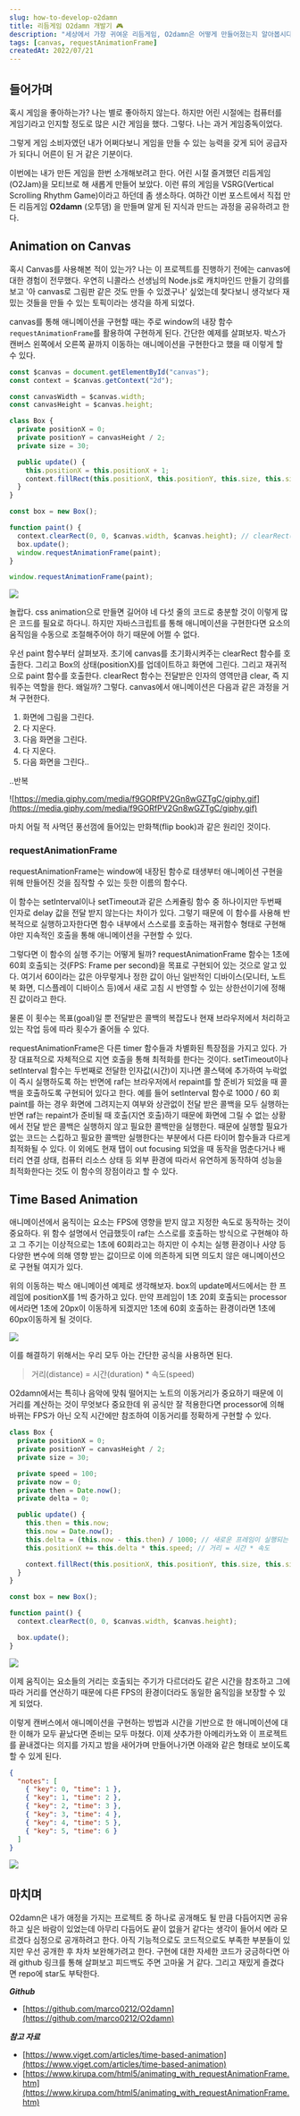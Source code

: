 ```yaml
---
slug: how-to-develop-o2damn
title: 리듬게임 O2damn 개발기 🎮
description: "세상에서 가장 귀여운 리듬게임, O2damn은 어떻게 만들어졌는지 알아봅시다."
tags: [canvas, requestAnimationFrame]
createdAt: 2022/07/21
---
```


## 들어가며

혹시 게임을 좋아하는가? 나는 별로 좋아하지 않는다.
하지만 어린 시절에는 컴퓨터를 게임기라고 인지할 정도로 많은 시간 게임을 했다. 그렇다. 나는 과거 게임중독이었다.

그렇게 게임 소비자였던 내가 어쩌다보니 게임을 만들 수 있는 능력을 갖게 되어 공급자가 되다니 어른이 된 거 같은 기분이다.

이번에는 내가 만든 게임을 한번 소개해보려고 한다. 어린 시절 즐겨했던 리듬게임(O2Jam)을 모티브로 해 새롭게 만들어 보았다. 이런 류의 게임을 VSRG(Vertical Scrolling Rhythm Game)이라고 하던데 좀 생소하다. 여하간 이번 포스트에서 직접 만든 리듬게임 **O2damn** (오투댐) 을 만들며 알게 된 지식과 만드는 과정을 공유하려고 한다.

## Animation on Canvas

혹시 Canvas를 사용해본 적이 있는가? 나는 이 프로젝트를 진행하기 전에는 canvas에 대한 경험이 전무했다. 우연히 니콜라스 선생님의 Node.js로 캐치마인드 만들기 강의를 보고 '아 canvas로 그림판 같은 것도 만들 수 있겠구나' 싶었는데 찾다보니 생각보다 재밌는 것들을 만들 수 있는 토픽이라는 생각을 하게 되었다.

canvas를 통해 애니메이션을 구현할 때는 주로 window의 내장 함수 `requestAnimationFrame`를 활용하여 구현하게 된다. 간단한 예제를 살펴보자. 박스가 캔버스 왼쪽에서 오른쪽 끝까지 이동하는 애니메이션을 구현한다고 했을 때 이렇게 할 수 있다.

```ts
const $canvas = document.getElementById("canvas");
const context = $canvas.getContext("2d");

const canvasWidth = $canvas.width;
const canvasHeight = $canvas.height;

class Box {
  private positionX = 0;
  private positionY = canvasHeight / 2;
  private size = 30;

  public update() {
    this.positionX = this.positionX + 1;
    context.fillRect(this.positionX, this.positionY, this.size, this.size);
  }
}

const box = new Box();

function paint() {
  context.clearRect(0, 0, $canvas.width, $canvas.height); // clearRect(x, y, width, height)
  box.update();
  window.requestAnimationFrame(paint);
}

window.requestAnimationFrame(paint);
```

![](https://velog.velcdn.com/images/inyeop/post/9a178752-322f-4329-a0b7-fe24e97a32ed/image.gif)

놀랍다. css animation으로 만들면 길어야 네 다섯 줄의 코드로 충분할 것이 이렇게 많은 코드를 필요로 하다니. 하지만 자바스크립트를 통해 애니메이션을 구현한다면 요소의 움직임을 수동으로 조절해주어야 하기 때문에 어쩔 수 없다.

우선 paint 함수부터 살펴보자. 초기에 canvas를 초기화시켜주는 clearRect 함수를 호출한다. 그리고 Box의 상태(positionX)를 업데이트하고 화면에 그린다. 그리고 재귀적으로 paint 함수를 호출한다. clearRect 함수는 전달받은 인자의 영역만큼 clear, 즉 지워주는 역할을 한다. 왜일까? 그렇다. canvas에서 애니메이션은 다음과 같은 과정을 거쳐 구현한다.

1. 화면에 그림을 그린다.
2. 다 지운다.
3. 다음 화면을 그린다.
4. 다 지운다.
5. 다음 화면을 그린다..

..반복

![https://media.giphy.com/media/f9GORfPV2Gn8wGZTgC/giphy.gif](https://media.giphy.com/media/f9GORfPV2Gn8wGZTgC/giphy.gif)

마치 어릴 적 사먹던 풍선껌에 들어있는 만화책(flip book)과 같은 원리인 것이다.

### requestAnimationFrame

requestAnimationFrame는 window에 내장된 함수로 태생부터 애니메이션 구현을 위해 만들어진 것을 짐작할 수 있는 듯한 이름의 함수다.

이 함수는 setInterval이나 setTimeout과 같은 스케쥴링 함수 중 하나이지만 두번째 인자로 delay 값을 전달 받지 않는다는 차이가 있다. 그렇기 때문에 이 함수를 사용해 반복적으로 실행하고자한다면 함수 내부에서 스스로를 호출하는 재귀함수 형태로 구현해야만 지속적인 호출을 통해 애니메이션을 구현할 수 있다.

그렇다면 이 함수의 실행 주기는 어떻게 될까? requestAnimationFrame 함수는 1초에 60회 호출되는 것(FPS: Frame per second)을 목표로 구현되어 있는 것으로 알고 있다. 여기서 60이라는 값은 아무렇게나 정한 값이 아닌 일반적인 디바이스(모니터, 노트북 화면, 디스플레이 디바이스 등)에서 새로 고침 시 반영할 수 있는 상한선이기에 정해진 값이라고 한다.

물론 이 횟수는 목표(goal)일 뿐 전달받은 콜백의 복잡도나 현재 브라우저에서 처리하고 있는 작업 등에 따라 횟수가 줄어들 수 있다.

requestAnimationFrame은 다른 timer 함수들과 차별화된 특장점을 가지고 있다. 가장 대표적으로 자체적으로 지연 호출을 통해 최적화를 한다는 것이다. setTimeout이나 setInterval 함수는 두번째로 전달한 인자값(시간)이 지나면 콜스택에 추가하여 누락없이 즉시 실행하도록 하는 반면에 raf는 브라우저에서 repaint를 할 준비가 되었을 때 콜백을 호출하도록 구현되어 있다고 한다. 예를 들어 setInterval 함수로 1000 / 60 회 paint를 하는 경우 화면에 그려지는지 여부와 상관없이 전달 받은 콜백을 모두 실행하는 반면 raf는 repaint가 준비될 때 호출(지연 호출)하기 때문에 화면에 그릴 수 없는 상황에서 전달 받은 콜백은 실행하지 않고 필요한 콜백만을 실행한다. 때문에 실행할 필요가 없는 코드는 스킵하고 필요한 콜백만 실행한다는 부분에서 다른 타이머 함수들과 다르게 최적화될 수 있다. 이 외에도 현재 탭이 out focusing 되었을 때 동작을 멈춘다거나 배터리 연결 상태, 컴퓨터 리소스 상태 등 외부 환경에 따라서 유연하게 동작하여 성능을 최적화한다는 것도 이 함수의 장점이라고 할 수 있다.

## Time Based Animation

애니메이션에서 움직이는 요소는 FPS에 영향을 받지 않고 지정한 속도로 동작하는 것이 중요하다. 위 함수 설명에서 언급했듯이 raf는 스스로를 호출하는 방식으로 구현해야 하고 그 주기는 이상적으로는 1초에 60회라고는 하지만 이 수치는 실행 환경이나 사양 등 다양한 변수에 의해 영향 받는 값이므로 이에 의존하게 되면 의도치 않은 애니메이션으로 구현될 여지가 있다.

위의 이동하는 박스 애니메이션 예제로 생각해보자. box의 update메서드에서는 한 프레임에 positionX를 1씩 증가하고 있다. 만약 프레임이 1초 20회 호출되는 processor에서라면 1초에 20px이 이동하게 되겠지만 1초에 60회 호출하는 환경이라면 1초에 60px이동하게 될 것이다.

![](https://velog.velcdn.com/images/inyeop/post/93578567-6851-4d85-a043-8436c6356c62/image.gif)

이를 해결하기 위해서는 우리 모두 아는 간단한 공식을 사용하면 된다.

> 거리(distance) = 시간(duration) \* 속도(speed)

O2damn에서는 특히나 음악에 맞춰 떨어지는 노트의 이동거리가 중요하기 때문에 이 거리를 계산하는 것이 무엇보다 중요한데 위 공식만 잘 적용한다면 processor에 의해 바뀌는 FPS가 아닌 오직 시간에만 참조하여 이동거리를 정확하게 구현할 수 있다.

```ts
class Box {
  private positionX = 0;
  private positionY = canvasHeight / 2;
  private size = 30;

  private speed = 100;
  private now = 0;
  private then = Date.now();
  private delta = 0;

  public update() {
    this.then = this.now;
    this.now = Date.now();
    this.delta = (this.now - this.then) / 1000; // 새로운 프레임이 실행되는 시간 - 이전에 프레임이 실행되었던 시간 / 1000
    this.positionX += this.delta * this.speed; // 거리 = 시간 * 속도

    context.fillRect(this.positionX, this.positionY, this.size, this.size);
  }
}

const box = new Box();

function paint() {
  context.clearRect(0, 0, $canvas.width, $canvas.height);

  box.update();
}
```

![](https://velog.velcdn.com/images/inyeop/post/9ca06994-6ea5-489b-b37b-91724824a473/image.gif)

이제 움직이는 요소들의 거리는 호출되는 주기가 다르더라도 같은 시간을 참조하고 그에 따라 거리를 연산하기 때문에 다른 FPS의 환경이더라도 동일한 움직임을 보장할 수 있게 되었다.

이렇게 캔버스에서 애니메이션을 구현하는 방법과 시간을 기반으로 한 애니메이션에 대한 이해가 모두 끝났다면 준비는 모두 마쳤다. 이제 샷추가한 아메리카노와 이 프로젝트를 끝내겠다는 의지를 가지고 밤을 새어가며 만들어나가면 아래와 같은 형태로 보이도록 할 수 있게 된다.

```json
{
  "notes": [
    { "key": 0, "time": 1 },
    { "key": 1, "time": 2 },
    { "key": 2, "time": 3 },
    { "key": 3, "time": 4 },
    { "key": 4, "time": 5 },
    { "key": 5, "time": 6 }
  ]
}
```

![](https://velog.velcdn.com/images/inyeop/post/d765dbb9-ae47-4c6a-8fcb-659307d3a0cc/image.gif)

## 마치며

O2damn은 내가 애정을 가지는 프로젝트 중 하나로 공개해도 될 만큼 다듬어지면 공유하고 싶은 바람이 있었는데 아무리 다듬어도 끝이 없을거 같다는 생각이 들어서 에라 모르겠다 심정으로 공개하려고 한다. 아직 기능적으로도 코드적으로도 부족한 부분들이 있지만 우선 공개한 후 차차 보완해가려고 한다. 구현에 대한 자세한 코드가 궁금하다면 아래 github 링크를 통해 살펴보고 피드백도 주면 고마울 거 같다. 그리고 재밌게 즐겼다면 repo에 star도 부탁한다.

**_Github_**

- [https://github.com/marco0212/O2damn](https://github.com/marco0212/O2damn)

**_참고 자료_**

- [https://www.viget.com/articles/time-based-animation](https://www.viget.com/articles/time-based-animation)
- [https://www.kirupa.com/html5/animating_with_requestAnimationFrame.htm](https://www.kirupa.com/html5/animating_with_requestAnimationFrame.htm)
